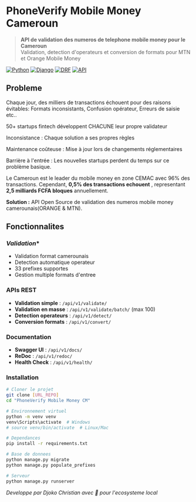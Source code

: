# PhoneVerify Mobile Money Cameroun

> **API de validation des numeros de telephone mobile money pour le Cameroun**  
> Validation, detection d'operateurs et conversion de formats pour MTN et Orange Mobile Money

[![Python](https://img.shields.io/badge/Python-3.8+-blue.svg)](https://python.org)
[![Django](https://img.shields.io/badge/Django-5.0+-green.svg)](https://djangoproject.com)
[![DRF](https://img.shields.io/badge/DRF-3.16+-orange.svg)](https://django-rest-framework.org)
[![API](https://img.shields.io/badge/API-REST-red.svg)](http://127.0.0.1:8000/api/v1/docs/)


## **Probleme**
Chaque jour, des milliers de transactions échouent pour des raisons évitables: Formats inconsistants, Confusion opérateur, Erreurs de saisie etc..

50+ startups fintech développent CHACUNE leur propre validateur

Inconsistance : Chaque solution a ses propres règles

Maintenance coûteuse : Mise à jour lors de changements réglementaires

Barrière à l'entrée : Les nouvelles startups perdent du temps sur ce problème basique.

Le Cameroun est le leader du mobile money en zone CEMAC avec 96% des transactions. Cependant, **0,5% des transactions echouent** , representant **2,5 milliards FCFA bloques** annuellement. 


**Solution :** API Open Source de validation des numeros mobile money camerounais(ORANGE & MTN).


## **Fonctionnalites**

### *Validation**
- Validation format camerounais 
- Detection automatique operateur
- 33 prefixes supportes
- Gestion multiple formats d'entree

### **APIs REST**
- **Validation simple** : `/api/v1/validate/`
- **Validation en masse** : `/api/v1/validate/batch/` (max 100)
- **Detection operateurs** : `/api/v1/detect/`
- **Conversion formats** : `/api/v1/convert/`

### **Documentation**
- **Swagger UI** : `/api/v1/docs/`
- **ReDoc** : `/api/v1/redoc/`
- **Health Check** : `/api/v1/health/`


### **Installation**

```bash
# Cloner le projet
git clone [URL_REPO]
cd "PhoneVerify Mobile Money CM"

# Environnement virtuel
python -m venv venv
venv\Scripts\activate  # Windows
# source venv/bin/activate  # Linux/Mac

# Dependances
pip install -r requirements.txt

# Base de donnees
python manage.py migrate
python manage.py populate_prefixes

# Serveur
python manage.py runserver
```

*Developpe par Djoko Christian avec 💖 pour l'ecosysteme local*